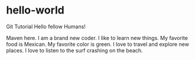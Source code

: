 # hello-world
Git Tutorial
Hello fellow Humans!

Maven here. I am a brand new coder. I like to learn new things.
My favorite food is Mexican. My favorite color is green.
I love to travel and explore new places.
I love to listen to the surf crashing on the beach.
